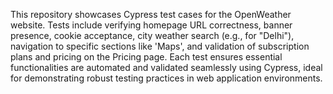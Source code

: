 This repository showcases Cypress test cases for the OpenWeather website. Tests include verifying homepage URL correctness, banner presence, cookie acceptance, city weather search (e.g., for "Delhi"), navigation to specific sections like 'Maps', and validation of subscription plans and pricing on the Pricing page. Each test ensures essential functionalities are automated and validated seamlessly using Cypress, ideal for demonstrating robust testing practices in web application environments.










